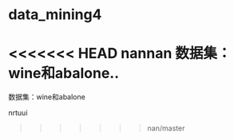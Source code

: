 # data_mining4

<<<<<<< HEAD
nannan
数据集：wine和abalone..
=======
数据集：wine和abalone


nrtuui
>>>>>>> nan/master
